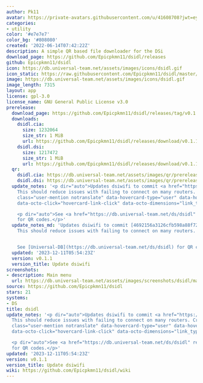 ```yaml
---
author: Pk11
avatar: https://private-avatars.githubusercontent.com/u/41608708?jwt=eyJhbGciOiJIUzI1NiIsInR5cCI6IkpXVCJ9.eyJpc3MiOiJnaXRodWIuY29tIiwiYXVkIjoicmF3LmdpdGh1YnVzZXJjb250ZW50LmNvbSIsImtleSI6ImtleTEiLCJleHAiOjE3MzQ2MTIwMDAsIm5iZiI6MTczNDYxMDgwMCwicGF0aCI6Ii91LzQxNjA4NzA4In0.iQgkKWUoizYc_W4rYMPxdbRqihlL2hJw2CWD15nCv1g&v=4
categories:
- utility
color: '#e7e7e7'
color_bg: '#808080'
created: '2022-06-14T07:42:22Z'
description: A simple QR based file downloader for the DSi
download_page: https://github.com/Epicpkmn11/dsidl/releases
github: Epicpkmn11/dsidl
icon: https://db.universal-team.net/assets/images/icons/dsidl.gif
icon_static: https://raw.githubusercontent.com/Epicpkmn11/dsidl/master/resources/icon/icon.0.png
image: https://db.universal-team.net/assets/images/icons/dsidl.gif
image_length: 7315
layout: app
license: gpl-3.0
license_name: GNU General Public License v3.0
prerelease:
  download_page: https://github.com/Epicpkmn11/dsidl/releases/tag/v0.1.1
  downloads:
    dsidl.cia:
      size: 1232064
      size_str: 1 MiB
      url: https://github.com/Epicpkmn11/dsidl/releases/download/v0.1.1/dsidl.cia
    dsidl.dsi:
      size: 1217472
      size_str: 1 MiB
      url: https://github.com/Epicpkmn11/dsidl/releases/download/v0.1.1/dsidl.dsi
  qr:
    dsidl.cia: https://db.universal-team.net/assets/images/qr/prerelease/dsidl-cia.png
    dsidl.dsi: https://db.universal-team.net/assets/images/qr/prerelease/dsidl-dsi.png
  update_notes: '<p dir="auto">Updates dsiwifi to commit <a href="https://github.com/shinyquagsire23/dsiwifi/commit/4692156a3126cfb598a88f72a4669d38642e4d1f">4692156a3126cfb598a88f72a4669d38642e4d1f</a>.
    This should reduce issues with failing to connect on many routers. Credit to <a
    class="user-mention notranslate" data-hovercard-type="user" data-hovercard-url="/users/Yackerw/hovercard"
    data-octo-click="hovercard-link-click" data-octo-dimensions="link_type:self" href="https://github.com/Yackerw">@Yackerw</a>.</p>

    <p dir="auto">See <a href="https://db.universal-team.net/ds/dsidl" rel="nofollow">Universal-DB</a>
    for QR codes.</p>'
  update_notes_md: 'Updates dsiwifi to commit [4692156a3126cfb598a88f72a4669d38642e4d1f](https://github.com/shinyquagsire23/dsiwifi/commit/4692156a3126cfb598a88f72a4669d38642e4d1f).
    This should reduce issues with failing to connect on many routers. Credit to @Yackerw.


    See [Universal-DB](https://db.universal-team.net/ds/dsidl) for QR codes.'
  updated: '2023-12-11T05:54:23Z'
  version: v0.1.1
  version_title: Update dsiwifi
screenshots:
- description: Main menu
  url: https://db.universal-team.net/assets/images/screenshots/dsidl/main-menu.png
source: https://github.com/Epicpkmn11/dsidl
stars: 21
systems:
- DS
title: dsidl
update_notes: '<p dir="auto">Updates dsiwifi to commit <a href="https://github.com/shinyquagsire23/dsiwifi/commit/4692156a3126cfb598a88f72a4669d38642e4d1f">4692156a3126cfb598a88f72a4669d38642e4d1f</a>.
  This should reduce issues with failing to connect on many routers. Credit to <a
  class="user-mention notranslate" data-hovercard-type="user" data-hovercard-url="/users/Yackerw/hovercard"
  data-octo-click="hovercard-link-click" data-octo-dimensions="link_type:self" href="https://github.com/Yackerw">@Yackerw</a>.</p>

  <p dir="auto">See <a href="https://db.universal-team.net/ds/dsidl" rel="nofollow">Universal-DB</a>
  for QR codes.</p>'
updated: '2023-12-11T05:54:23Z'
version: v0.1.1
version_title: Update dsiwifi
wiki: https://github.com/Epicpkmn11/dsidl/wiki
---
```


